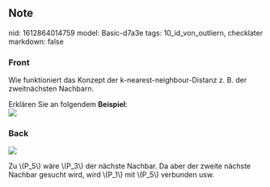 ## Note
nid: 1612864014759
model: Basic-d7a3e
tags: 10_id_von_outliern, checklater
markdown: false

### Front
Wie funktioniert das Konzept der k-nearest-neighbour-Distanz z. B.
der zweitnächsten Nachbarn.
<div>
  Erklären Sie an folgendem <b>Beispiel</b>:
</div>
<div><img src=
paste-b2ff9b2032ee709598c51cfcfb02eedb7b344231.jpg></div>

### Back
<img src="67911397.png"><div>
</div><div>Zu \(P_5\) wäre \(P_3\) der nächste Nachbar. Da aber der zweite nächste Nachbar gesucht wird, wird \(P_1\) mit \(P_5\) verbunden usw.</div>
